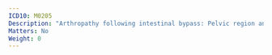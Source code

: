 ```yaml
---
ICD10: M0205
Description: "Arthropathy following intestinal bypass: Pelvic region and thigh"
Matters: No
Weight: 0
---
```


